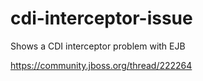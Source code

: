 cdi-interceptor-issue
=====================

Shows a CDI interceptor problem with EJB 

https://community.jboss.org/thread/222264

